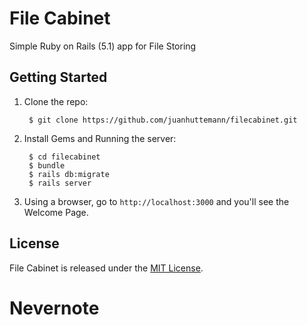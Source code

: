 # File Cabinet

Simple Ruby on Rails (5.1) app for File Storing

## Getting Started
1. Clone the repo:

        $ git clone https://github.com/juanhuttemann/filecabinet.git


2. Install Gems and Running the server:

        $ cd filecabinet
        $ bundle
        $ rails db:migrate
        $ rails server

3. Using a browser, go to `http://localhost:3000` and you'll see the Welcome Page.

## License

File Cabinet is released under the [MIT License](https://opensource.org/licenses/MIT).
# Nevernote
